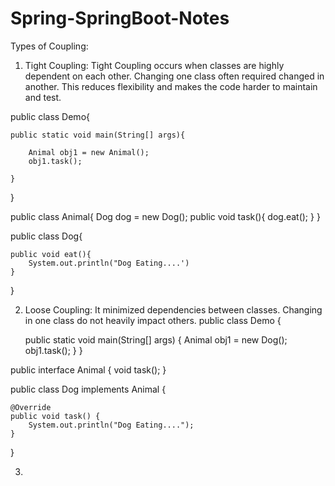 # Spring-SpringBoot-Notes

Types of Coupling:
1. Tight Coupling: Tight Coupling occurs when classes are highly dependent on each other. Changing one class often required changed in another. This reduces flexibility and makes the code harder to maintain and test.

public class Demo{

	public static void main(String[] args){

		Animal obj1 = new Animal();
		obj1.task();
	
	}	

}


public class Animal{
	Dog dog = new Dog();
	public void task(){
		dog.eat();
	}
}


public class Dog{

	public void eat(){
		System.out.println("Dog Eating....')
	}	

}

2. Loose Coupling: It minimized dependencies between classes. Changing in one class do not heavily impact others.
public class Demo {

    public static void main(String[] args) {
        Animal obj1 = new Dog(); 
        obj1.task();
    }
}

public interface Animal {
    void task(); 
}

public class Dog implements Animal { 

    @Override
    public void task() {
        System.out.println("Dog Eating...."); 
    }
}


3. 

